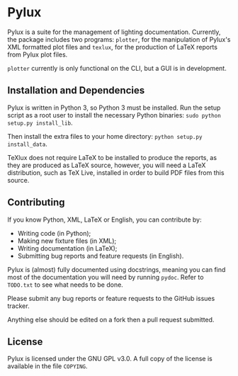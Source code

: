 # Pylux

Pylux is a suite for the management of lighting documentation. Currently, the 
package includes two programs: ``plotter``, for the manipulation of Pylux's 
XML formatted plot files and ``texlux``, for the production of LaTeX reports 
from Pylux plot files.

``plotter`` currently is only functional on the CLI, but a GUI is in 
development.

## Installation and Dependencies

Pylux is written in Python 3, so Python 3 must be installed. Run the setup 
script as a root user to install the necessary Python binaries: 
``sudo python setup.py install_lib``.

Then install the extra files to your home directory:
``python setup.py install_data``.

TeXlux does not require LaTeX to be installed to produce the reports, as they 
are produced as LaTeX source, however, you will need a LaTeX distribution, such 
as TeX Live, installed in order to build PDF files from this source.

## Contributing

If you know Python, XML, LaTeX or English, you can contribute by:

+ Writing code (in Python);
+ Making new fixture files (in XML);
+ Writing documentation (in LaTeX);
+ Submitting bug reports and feature requests (in English).

Pylux is (almost) fully documented using docstrings, meaning you can find most 
of the documentation you will need by running ``pydoc``. Refer to ``TODO.txt`` 
to see what needs to be done.

Please submit any bug reports or feature requests to the GitHub issues tracker. 

Anything else should be edited on a fork then a pull request submitted.

## License

Pylux is licensed under the GNU GPL v3.0. A full copy of the license is 
available in the file ``COPYING``.
